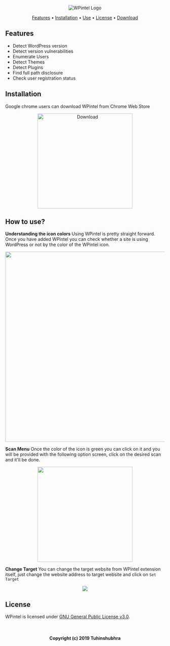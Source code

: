 


<p align='center'>
  <img src="https://i.imgur.com/pG4RQKE.png" alt="WPintel Logo"> <br>
</p>

<p align='center'>
	<a href="#features">Features</a> • <a href="#installation">Installation</a> • <a href="#how-to-use">Use</a> • <a href="#license">License</a> • <a href="https://chrome.google.com/webstore/detail/wpintel-wordpress-vulnera/mkhmkjcbidkifopffebieonhhkondlfe" target="_blank">Download</a>
</p>


## Features

 - Detect WordPress version
 - Detect version vulnerabilities
 - Enumerate Users
 - Detect Themes
 - Detect Plugins
 - Find full path disclosure
 - Check user registration status

## Installation
Google chrome users can download WPintel from Chrome Web Store
<p align='center'>
<a href="https://chrome.google.com/webstore/detail/wpintel-wordpress-vulnera/mkhmkjcbidkifopffebieonhhkondlfe" target="_blank"><img src="https://i.imgur.com/qL8mPHA.png" alt="Download" width="300px"></a>
</p>

## How to use?
**Understanding the icon colors**
Using WPintel is pretty straight forward. Once you have added WPintel you can check whether  a site is using WordPress or not by the color of the WPintel icon. 
<p align='center'>
<img src='https://i.imgur.com/9w6fx94.png' width='600'>
</p>

**Scan Menu**
Once the color of the icon is green you can click on it and you will be provided with the following option screen, click on the desired scan and it'll be done.
<p align='center'>
<img src='https://i.imgur.com/9WIHZsZ.png' width='300'>
</p>

**Change Target**
You can change the target website from WPintel extension itself, just change the website address to target website and click on `Set Target`
<p align='center'>
<img src='https://i.imgur.com/neWo5pt.png' >
</p>

## License
WPintel is licensed under [GNU General Public License v3.0](https://github.com/Tuhinshubhra/WPintel/blob/master/LICENSE).


<br>

<h4  align="center">Copyright (c) 2019 Tuhinshubhra</h4>